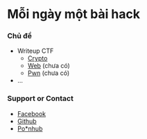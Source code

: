 # Mỗi ngày một bài hack

### Chủ đề

* Writeup CTF
  * [Crypto](https://hackingeveryday.github.io/hacking.github.io/crypto/)
  * [Web]() (chưa có)
  * [Pwn]() (chưa có)
* ...

### Support or Contact

* [Facebook](https://www.facebook.com/moingaymotbaihack)
* [Github](https://github.com/hackingeveryday)
* [Po*nhub](http://po*nhub.com/)